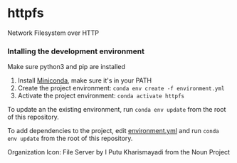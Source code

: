 # httpfs

Network Filesystem over HTTP

### Intalling the development environment
Make sure python3 and pip are installed

1. Install [Miniconda](https://docs.conda.io/en/latest/miniconda.html), make sure it's in your PATH
2. Create the project environment: `conda env create -f environment.yml`
3. Activate the project environment: `conda activate httpfs`

To update an the existing environment, run `conda env update` from the root of
this repository.

To add dependencies to the project, edit [environment.yml](./environment.yml)
and run `conda env update` from the root of this repository.



Organization Icon: File Server by I Putu Kharismayadi from the Noun Project